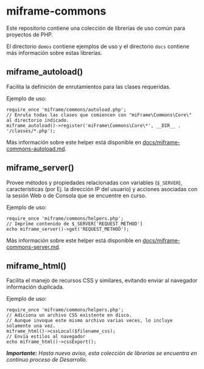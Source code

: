 # miframe-commons

Este repositorio contiene una colección de librerías de uso común para proyectos de PHP.

El directorio `demos` contiene ejemplos de uso y el directorio `docs` contiene más información sobre estas librerías.


## miframe_autoload()

Facilita la definición de enrutamientos para las clases requeridas.

Ejemplo de uso:
````
require_once 'miframe/commons/autoload.php';
// Enruta todas las clases que comiencen con "miFrame\Commons\Core\" al directorio indicado.
miframe_autoload()->register('miFrame\Commons\Core\*', __DIR__ . '/classes/*.php');
````
Más información sobre este helper está disponible en [docs/miframe-commons-autoload.md](https://github.com/jjmejia/miframe-commons/blob/main/docs/miframe-commons-autoload.md).


## miframe_server()

Provee métodos y propiedades relacionadas con variables (`$_SERVER`), características (por Ej. la dirección IP del usuario) y acciones asociadas con la sesión Web o de Consola que se encuentre en curso.

Ejemplo de uso:
````
require_once 'miframe/commons/helpers.php';
// Imprime contenido de $_SERVER['REQUEST_METHOD']
echo miframe_server()->get('REQUEST_METHOD');
````

Más información sobre este helper está disponible en [docs/miframe-commons-server.md](https://github.com/jjmejia/miframe-commons/blob/main/docs/miframe-commons-server.md).


## miframe_html()

Facilita el manejo de recursos CSS y similares, evitando enviar al navegador información duplicada.

Ejemplo de uso:
````
require_once 'miframe/commons/helpers.php';
// Adiciona un archivo CSS existente en disco.
// Aunque invoque este mismo archivo varias veces, lo incluye solamente una vez.
miframe_html()->cssLocal($filename_css);
// Envía estilos al navegador
echo miframe_html()->cssExport();
````

**_Importante:_**
_Hasta nuevo aviso, esta colección de librerías se encuentra en continuo proceso de Desarrollo._